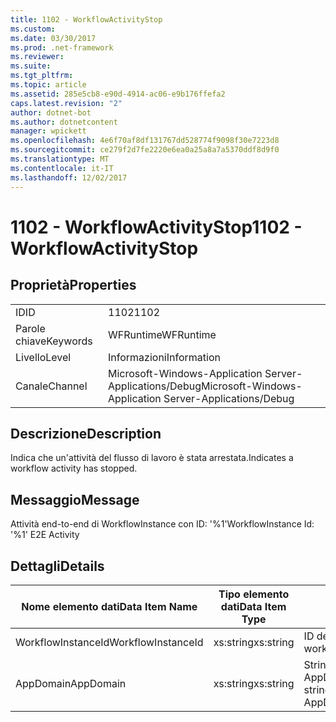 ```yaml
---
title: 1102 - WorkflowActivityStop
ms.custom: 
ms.date: 03/30/2017
ms.prod: .net-framework
ms.reviewer: 
ms.suite: 
ms.tgt_pltfrm: 
ms.topic: article
ms.assetid: 285e5cb8-e90d-4914-ac06-e9b176ffefa2
caps.latest.revision: "2"
author: dotnet-bot
ms.author: dotnetcontent
manager: wpickett
ms.openlocfilehash: 4e6f70af8df131767dd528774f9098f30e7223d8
ms.sourcegitcommit: ce279f2d7fe2220e6ea0a25a8a7a5370ddf8d9f0
ms.translationtype: MT
ms.contentlocale: it-IT
ms.lasthandoff: 12/02/2017
---
```

# <a name="1102---workflowactivitystop"></a><span data-ttu-id="0823c-102">1102 - WorkflowActivityStop</span><span class="sxs-lookup"><span data-stu-id="0823c-102">1102 - WorkflowActivityStop</span></span>
## <a name="properties"></a><span data-ttu-id="0823c-103">Proprietà</span><span class="sxs-lookup"><span data-stu-id="0823c-103">Properties</span></span>  
  
|||  
|-|-|  
|<span data-ttu-id="0823c-104">ID</span><span class="sxs-lookup"><span data-stu-id="0823c-104">ID</span></span>|<span data-ttu-id="0823c-105">1102</span><span class="sxs-lookup"><span data-stu-id="0823c-105">1102</span></span>|  
|<span data-ttu-id="0823c-106">Parole chiave</span><span class="sxs-lookup"><span data-stu-id="0823c-106">Keywords</span></span>|<span data-ttu-id="0823c-107">WFRuntime</span><span class="sxs-lookup"><span data-stu-id="0823c-107">WFRuntime</span></span>|  
|<span data-ttu-id="0823c-108">Livello</span><span class="sxs-lookup"><span data-stu-id="0823c-108">Level</span></span>|<span data-ttu-id="0823c-109">Informazioni</span><span class="sxs-lookup"><span data-stu-id="0823c-109">Information</span></span>|  
|<span data-ttu-id="0823c-110">Canale</span><span class="sxs-lookup"><span data-stu-id="0823c-110">Channel</span></span>|<span data-ttu-id="0823c-111">Microsoft-Windows-Application Server-Applications/Debug</span><span class="sxs-lookup"><span data-stu-id="0823c-111">Microsoft-Windows-Application Server-Applications/Debug</span></span>|  
  
## <a name="description"></a><span data-ttu-id="0823c-112">Descrizione</span><span class="sxs-lookup"><span data-stu-id="0823c-112">Description</span></span>  
 <span data-ttu-id="0823c-113">Indica che un'attività del flusso di lavoro è stata arrestata.</span><span class="sxs-lookup"><span data-stu-id="0823c-113">Indicates a workflow activity has stopped.</span></span>  
  
## <a name="message"></a><span data-ttu-id="0823c-114">Messaggio</span><span class="sxs-lookup"><span data-stu-id="0823c-114">Message</span></span>  
 <span data-ttu-id="0823c-115">Attività end-to-end di WorkflowInstance con ID: '%1'</span><span class="sxs-lookup"><span data-stu-id="0823c-115">WorkflowInstance Id: '%1' E2E Activity</span></span>  
  
## <a name="details"></a><span data-ttu-id="0823c-116">Dettagli</span><span class="sxs-lookup"><span data-stu-id="0823c-116">Details</span></span>  
  
|<span data-ttu-id="0823c-117">Nome elemento dati</span><span class="sxs-lookup"><span data-stu-id="0823c-117">Data Item Name</span></span>|<span data-ttu-id="0823c-118">Tipo elemento dati</span><span class="sxs-lookup"><span data-stu-id="0823c-118">Data Item Type</span></span>|<span data-ttu-id="0823c-119">Descrizione</span><span class="sxs-lookup"><span data-stu-id="0823c-119">Description</span></span>|  
|--------------------|--------------------|-----------------|  
|<span data-ttu-id="0823c-120">WorkflowInstanceId</span><span class="sxs-lookup"><span data-stu-id="0823c-120">WorkflowInstanceId</span></span>|<span data-ttu-id="0823c-121">xs:string</span><span class="sxs-lookup"><span data-stu-id="0823c-121">xs:string</span></span>|<span data-ttu-id="0823c-122">ID dell'istanza del flusso di lavoro.</span><span class="sxs-lookup"><span data-stu-id="0823c-122">The workflow instance id.</span></span>|  
|<span data-ttu-id="0823c-123">AppDomain</span><span class="sxs-lookup"><span data-stu-id="0823c-123">AppDomain</span></span>|<span data-ttu-id="0823c-124">xs:string</span><span class="sxs-lookup"><span data-stu-id="0823c-124">xs:string</span></span>|<span data-ttu-id="0823c-125">Stringa restituita da AppDomain.CurrentDomain.FriendlyName.</span><span class="sxs-lookup"><span data-stu-id="0823c-125">The string returned by AppDomain.CurrentDomain.FriendlyName.</span></span>|
